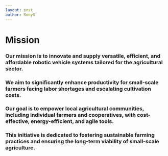 ```yaml
---
layout: post
author: RonyG
---
```



# Mission
### Our mission is to innovate and supply versatile, efficient, and affordable robotic vehicle systems tailored for the agricultural sector.

### We aim to significantly enhance productivity for small-scale farmers facing labor shortages and escalating cultivation costs.

### Our goal is to empower local agricultural communities, including individual farmers and cooperatives, with cost-effective, energy-efficient, and agile tools.

### This initiative is dedicated to fostering sustainable farming practices and ensuring the long-term viability of small-scale agriculture.




